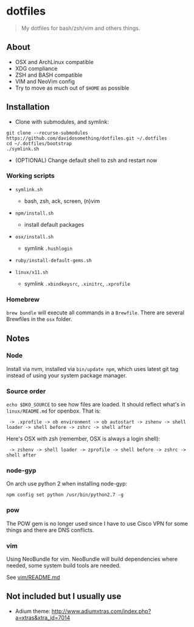 # dotfiles

> My dotfiles for bash/zsh/vim and others things.

## About

- OSX and ArchLinux compatible
- XDG compliance
- ZSH and BASH compatible
- VIM and NeoVim config
- Try to move as much out of `$HOME` as possible

## Installation

- Clone with submodules, and symlink:

```
git clone --recurse-submodules https://github.com/davidosomething/dotfiles.git ~/.dotfiles
cd ~/.dotfiles/bootstrap
./symlink.sh
```

- (OPTIONAL) Change default shell to zsh and restart now

### Working scripts

- `symlink.sh`
  - bash, zsh, ack, screen, (n)vim

- `npm/install.sh`
  - install default packages

- `osx/install.sh`
  - symlink `.hushlogin`

- `ruby/install-default-gems.sh`

- `linux/x11.sh`
  - symlink `.xbindkeysrc`, `.xinitrc`, `.xprofile`

### Homebrew

`brew bundle` will execute all commands in a `Brewfile`. There are several
Brewfiles in the `osx` folder.

## Notes

### Node

Install via nvm, installed via `bin/update npm`, which uses latest git tag
instead of using your system package manager.

### Source order

`echo $DKO_SOURCE` to see how files are loaded. It should reflect what's in
`linux/README.md` for openbox. That is:

```
 -> .xprofile -> ob environment -> ob autostart -> zshenv -> shell loader -> shell before -> zshrc -> shell after
```

Here's OSX with zsh (remember, OSX is always a login shell):

```
 -> zshenv -> shell loader -> zprofile -> shell before -> zshrc -> shell after
```

### node-gyp

On arch use python 2 when installing node-gyp:

```
npm config set python /usr/bin/python2.7 -g
```

### pow

The POW gem is no longer used since I have to use Cisco VPN for some things and
there are DNS conflicts.

### vim

Using NeoBundle for vim. NeoBundle will build dependencies where needed, some
system build tools are needed.

See [vim/README.md](https://github.com/davidosomething/dotfiles/blob/master/vim/README.md)

## Not included but I usually use

- Adium theme: http://www.adiumxtras.com/index.php?a=xtras&xtra_id=7014


